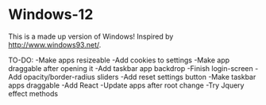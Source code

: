 # Windows-12
This is a made up version of Windows!
Inspired by http://www.windows93.net/.

TO-DO:
-Make apps resizeable
-Add cookies to settings
-Make app draggable after opening it
-Add taskbar app backdrop
-Finish login-screen
-Add opacity/border-radius sliders
-Add reset settings button
-Make taskbar apps draggable
-Add React
-Update apps after root change
-Try Jquery effect methods